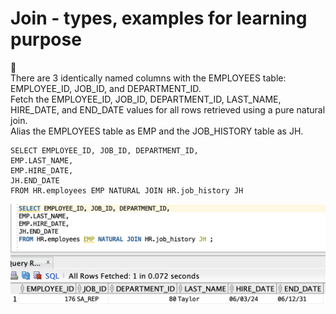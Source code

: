  # Join - types, examples for learning purpose
 
:wrench: 
</br>There are 3 identically named columns with the EMPLOYEES table: EMPLOYEE_ID, JOB_ID, and DEPARTMENT_ID. </br>
   Fetch the EMPLOYEE_ID, JOB_ID, DEPARTMENT_ID, LAST_NAME, HIRE_DATE, and END_DATE values for all rows retrieved using a pure natural join. </br>
Alias the EMPLOYEES table as EMP and the JOB_HISTORY table as JH.

    SELECT EMPLOYEE_ID, JOB_ID, DEPARTMENT_ID,
    EMP.LAST_NAME,
    EMP.HIRE_DATE,
    JH.END_DATE
    FROM HR.employees EMP NATURAL JOIN HR.job_history JH 

<img src="https://github.com/pawlowskaanna/sandbox-sql/blob/master/07-joins/pictures/ch07-natural-join.png" 
width="650">

